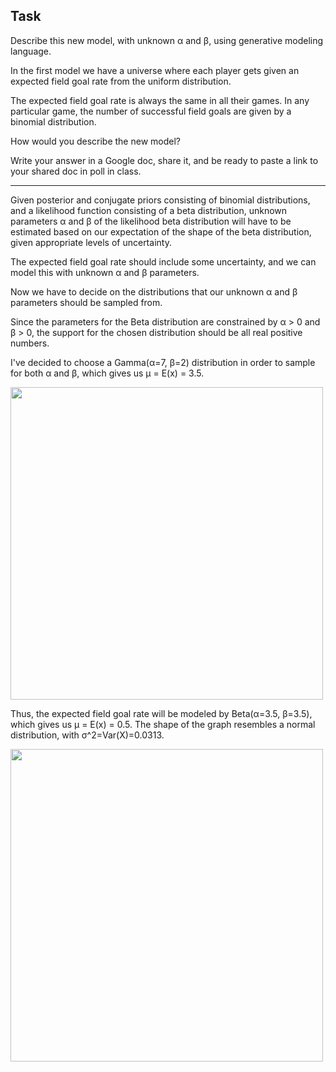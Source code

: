 ## Task
Describe this new model, with unknown &alpha; and &beta;, using generative modeling language.

In the first model we have a universe where each player gets given an expected field goal rate from the uniform distribution. 

The expected field goal rate is always the same in all their games. In any particular game, the number of successful field goals are given by a binomial distribution.

How would you describe the new model?

Write your answer in a Google doc, share it, and be ready to paste a link to your shared doc in poll in class.

<hr>

Given posterior and conjugate priors consisting of binomial distributions, and a likelihood function consisting of a beta distribution, unknown parameters &alpha; and &beta; of the likelihood beta distribution will have to be estimated based on our expectation of the shape of the beta distribution, given appropriate levels of uncertainty.

The expected field goal rate should include some uncertainty, and we can model this with unknown &alpha; and &beta; parameters.

Now we have to decide on the distributions that our unknown &alpha; and &beta; parameters should be sampled from.

Since the parameters for the Beta distribution are constrained by &alpha; > 0 and &beta; > 0, the support for the chosen distribution should be all real positive numbers.

I've decided to choose a Gamma(&alpha;=7, &beta;=2) distribution in order to sample for both &alpha; and &beta;, which gives us &mu; = E(x) = 3.5. 

<img src="https://github.com/hueyning/CS146-repo/blob/master/cs146-4.2-pre-class-work/Gamma-distribution.png" width="500">

Thus, the expected field goal rate will be modeled by Beta(&alpha;=3.5, &beta;=3.5), which gives us &mu; = E(x) = 0.5. The shape of the graph resembles a normal distribution, with σ^2=Var(X)=0.0313.

<img src="https://github.com/hueyning/CS146-repo/blob/master/cs146-4.2-pre-class-work/Beta-distribution.png" width="500">
